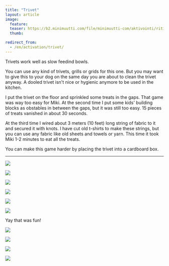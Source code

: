 ```yaml
---
title: "Trivet"
layout: article
image:
  feature:
  teaser: https://b2.minimuutti.com/file/minimuutti-com/aktivointi/ritila/DSC42137-245px.jpg
  thumb:

redirect_from:
  - /en/activation/trivet/
---
```


Trivets work well as slow feedind bowls.

You can use any kind of trivets, grills or grids for this one. But you may want to give this to your dog on the same day you are about to clean the trivet anyway. A dooled trivet isn't nice or hygienic anymore to be used in the kitchen.

I put the trivet on the floor and sprinkled some treats in the gaps. That game was way too easy for Miki. At the second time I put some kids' building blocks as obstables in between the gaps, but it was still too easy. 15 pieces of treats vanished in about 30 seconds.

At the third time I wired about 3 meters (10 feet) long string of fabric to it and secured it with knots. I have cut old t-shirts to make these strings, but you can use any fabric like old sheets and towels or yarn. This time it took Miki 1-2 minutes to eat all the treats.

You can make this game harder by placing the trivet into a cardboard box.

---

[![](https://b2.minimuutti.com/file/minimuutti-com/aktivointi/ritila/DSC42137-800px.jpg)](https://dl.dropboxusercontent.com/sh/ea1wtnz7z734o12/AACs9jZerWyYxqvP_AxuG77Ya/aktivointi/ritila/DSC42137.jpg)

[![](https://b2.minimuutti.com/file/minimuutti-com/aktivointi/ritila/DSC42147-800px.jpg)](https://dl.dropboxusercontent.com/sh/ea1wtnz7z734o12/AACS_3q9cYK11DeaQl1y5rz6a/aktivointi/ritila/DSC42147.jpg)

[![](https://b2.minimuutti.com/file/minimuutti-com/aktivointi/ritila/DSC42191-800px.jpg)](https://dl.dropboxusercontent.com/sh/ea1wtnz7z734o12/AAArYe7fdXZgQrDkGW1GbphVa/aktivointi/ritila/DSC42191.jpg)

[![](https://b2.minimuutti.com/file/minimuutti-com/aktivointi/ritila/DSC42664-800px.jpg)](https://dl.dropboxusercontent.com/sh/ea1wtnz7z734o12/AADCfApXWuktSYSaayJRGuCYa/aktivointi/ritila/DSC42664.jpg)

[![](https://b2.minimuutti.com/file/minimuutti-com/aktivointi/ritila/DSC42724-800px.jpg)](https://dl.dropboxusercontent.com/sh/ea1wtnz7z734o12/AAAQCR6ynm-X796IqQFFft_Ja/aktivointi/ritila/DSC42724.jpg)

[![](https://b2.minimuutti.com/file/minimuutti-com/aktivointi/ritila/DSC42760-800px.jpg)](https://dl.dropboxusercontent.com/sh/ea1wtnz7z734o12/AAAjVmSIDkgjega51_8LtHjTa/aktivointi/ritila/DSC42760.jpg)

Yay that was fun!

[![](https://b2.minimuutti.com/file/minimuutti-com/mikin-kuvat/1/DSC42767-800px.jpg)](https://dl.dropboxusercontent.com/sh/ea1wtnz7z734o12/AACtVmO3pjhKYevgGOH5lATDa/mikin-kuvat/1/DSC42767.jpg)

[![](https://b2.minimuutti.com/file/minimuutti-com/aktivointi/ritila/DSC44553-800px.jpg)](https://dl.dropboxusercontent.com/sh/ea1wtnz7z734o12/AADmdk1hR3_abe_MS75aGixDa/aktivointi/ritila/DSC44553.jpg)

[![](https://b2.minimuutti.com/file/minimuutti-com/aktivointi/ritila/DSC44557-800px.jpg)](https://dl.dropboxusercontent.com/sh/ea1wtnz7z734o12/AADwi6mXvCxiUdatamq8PvZ9a/aktivointi/ritila/DSC44557.jpg)

[![](https://b2.minimuutti.com/file/minimuutti-com/aktivointi/ritila/DSC44604-800px.jpg)](https://dl.dropboxusercontent.com/sh/ea1wtnz7z734o12/AABldONBwhju2QBv6GB9IXAza/aktivointi/ritila/DSC44604.jpg)
